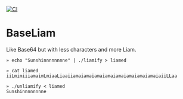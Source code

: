 [![CI](https://github.com/charliebillen/base-liam/actions/workflows/cmake-single-platform.yml/badge.svg)](https://github.com/charliebillen/base-liam/actions/workflows/cmake-single-platform.yml)

# BaseLiam

Like Base64 but with less characters and more Liam.

```
» echo "Sunshinnnnnnnne" | ./liamify > liamed

» cat liamed
iiLmimiiiamaimLmiaaLiaaiiamaiamaiamaiamaiamaiamaiamaiamaiaiiLLaa

» ./unliamify < liamed
Sunshinnnnnnnne
```
